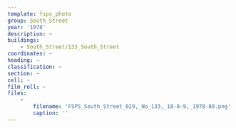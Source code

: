 ```yaml
---
template: fsps_photo
group: South_Street
year: '1978'
description: ~
buildings:
    - South_Street/133_South_Street
coordinates: ~
heading: ~
classification: ~
section: ~
cell: ~
film_roll: ~
files:
    -
        filename: 'FSPS_South_Street_029,_No_133,_18-8-9,_1978-80.png'
        caption: ''
---
```

